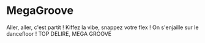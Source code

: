 # MegaGroove
Aller, aller, c'est partit ! Kiffez la vibe, snappez votre flex ! On s'enjaille sur le dancefloor ! TOP DELIRE, MEGA GROOVE
